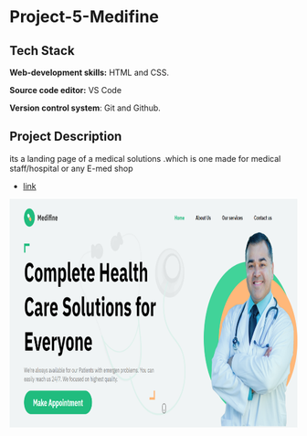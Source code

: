 # Project-5-Medifine

## Tech Stack

**Web-development skills:** HTML and CSS.

**Source code editor:** VS Code

**Version control system**: Git and Github.

## Project Description 

its a landing page of a medical solutions .which is one made for medical staff/hospital or any E-med shop


* [link](https://medifine-solutions-fsjs.netlify.app)

<img src="output.png"  width="800" height="400">


